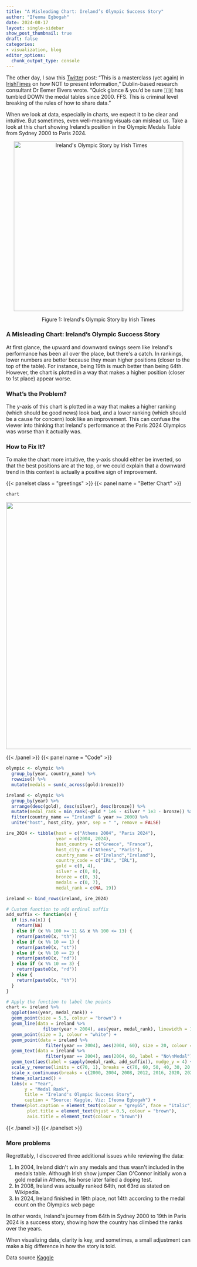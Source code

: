 ```yaml
---
title: "A Misleading Chart: Ireland’s Olympic Success Story"
author: "Ifeoma Egbogah"
date: 2024-08-17
layout: single-sidebar
show_post_thumbnail: true
draft: false
categories:
- visualization, blog
editor_options: 
  chunk_output_type: console
---
```





The other day, I saw this [Twitter](https://x.com/EemerEivers/status/1822239148519890981) post: “This is a masterclass (yet again) in [IrishTimes](https://x.com/IrishTimes) on how NOT to present information,” Dublin-based research consultant Dr Eemer Eivers wrote. “Quick glance & you’d be sure 🇮🇪 has tumbled DOWN the medal tables since 2000. FFS. This is criminal level breaking of the rules of how to share data.”

When we look at data, especially in charts, we expect it to be clear and intuitive. But sometimes, even well-meaning visuals can mislead us. Take a look at this chart showing Ireland’s position in the Olympic Medals Table from Sydney 2000 to Paris 2024.

<div class="figure" style="text-align: center">
<img src="/blog/Bad-Chart/Bad-Chart_files/figure-html/unnamed-chunk-2-1.png" alt="Ireland's Olympic Story by Irish Times" width="462" />
<p class="caption"><span id="fig:unnamed-chunk-2"></span>Figure 1: Ireland's Olympic Story by Irish Times</p>
</div>


### A Misleading Chart: Ireland’s Olympic Success Story

At first glance, the upward and downward swings seem like Ireland's performance has been all over the place, but there's a catch. In rankings, lower numbers are better because they mean higher positions (closer to the top of the table). For instance, being 19th is much better than being 64th. However, the chart is plotted in a way that makes a higher position (closer to 1st place) appear worse. 


### What’s the Problem?

The y-axis of this chart is plotted in a way that makes a higher ranking (which should be good news) look bad, and a lower ranking (which should be a cause for concern) look like an improvement. This can confuse the viewer into thinking that Ireland's performance at the Paris 2024 Olympics was worse than it actually was.

### How to Fix It?

To make the chart more intuitive, the y-axis should either be inverted, so that the best positions are at the top, or we could explain that a downward trend in this context is actually a positive sign of improvement.




{{< panelset class = "greetings" >}}
{{< panel name = "Better Chart" >}}


```r
chart
```

<img src="/blog/Bad-Chart/Bad-Chart_files/figure-html/unnamed-chunk-3-1.png" width="672" />


{{< /panel >}}
{{< panel name = "Code" >}}

```r
olympic <- olympic %>% 
  group_by(year, country_name) %>% 
  rowwise() %>% 
  mutate(medals = sum(c_across(gold:bronze)))

ireland <- olympic %>% 
  group_by(year) %>% 
  arrange(desc(gold), desc(silver), desc(bronze)) %>%
  mutate(medal_rank = min_rank(-gold * 1e6 - silver * 1e3 - bronze)) %>%
  filter(country_name == "Ireland" & year >= 2000) %>% 
  unite("host", host_city, year, sep = " ", remove = FALSE) 

ire_2024 <- tibble(host = c("Athens 2004", "Paris 2024"),
                   year = c(2004, 2024),
                   host_country = c("Greece", "France"),
                   host_city = c("Athens", "Paris"),
                   country_name = c("Ireland","Ireland"),
                   country_code = c("IRL", "IRL"),
                   gold = c(0, 4),
                   silver = c(0, 0),
                   bronze = c(0, 3),
                   medals = c(0, 7),
                   medal_rank = c(NA, 19))

ireland <- bind_rows(ireland, ire_2024)

# Custom function to add ordinal suffix
add_suffix <- function(x) {
  if (is.na(x)) {
    return(NA)
  } else if (x %% 100 >= 11 && x %% 100 <= 13) {
    return(paste0(x, "th"))
  } else if (x %% 10 == 1) {
    return(paste0(x, "st"))
  } else if (x %% 10 == 2) {
    return(paste0(x, "nd"))
  } else if (x %% 10 == 3) {
    return(paste0(x, "rd"))
  } else {
    return(paste0(x, "th"))
  }
}

# Apply the function to label the points
chart <- ireland %>%
  ggplot(aes(year, medal_rank)) +
  geom_point(size = 5.5, colour = "brown") +
  geom_line(data = ireland %>%
              filter(year > 2004), aes(year, medal_rank), linewidth = 1, colour = "brown") +
  geom_point(size = 3, colour = "white") +
  geom_point(data = ireland %>%
               filter(year == 2004), aes(2004, 60), size = 20, colour = "white") +
  geom_text(data = ireland %>%
               filter(year == 2004), aes(2004, 60, label = "No\nMedal"), nudge_y = 1.2) +
  geom_text(aes(label = sapply(medal_rank, add_suffix)), nudge_y = 4) +
  scale_y_reverse(limits = c(70, 1), breaks = c(70, 60, 50, 40, 30, 20, 10, 1)) +
  scale_x_continuous(breaks = c(2000, 2004, 2008, 2012, 2016, 2020, 2024), labels = c("Sydney\n2000", "Athens\n2004", "Beijing\n2008", "London\n2012", "Rio de Janeiro\n2016", "Tokyo\n2020", "Paris\n2024")) +
  theme_solarized() +
  labs(x = "Year",
       y = "Medal Rank",
       title = "Ireland's Olympic Success Story",
       caption = "Source: Kaggle, Viz: Ifeoma Egbogah") +
  theme(plot.caption = element_text(colour = "grey65", face = "italic"),
        plot.title = element_text(hjust = 0.5, colour = "brown"),
        axis.title = element_text(colour = "brown"))
```
{{< /panel >}}
{{< /panelset >}}

### More problems

Regrettably, I discovered three additional issues while reviewing the data:

1. In 2004, Ireland didn't win any medals and thus wasn't included in the medals table. Although Irish show jumper Cian O'Connor initially won a gold medal in Athens, his horse later failed a doping test.
2. In 2008, Ireland was actually ranked 64th, not 63rd as stated on Wikipedia.
3. In 2024, Ireland finished in 19th place, not 14th according to the medal  count on the Olympics web page

In other words, Ireland's journey from 64th in Sydney 2000 to 19th in Paris 2024 is a success story, showing how the country has climbed the ranks over the years. 

When visualizing data, clarity is key, and sometimes, a small adjustment can make a big difference in how the story is told.

Data source [Kaggle](https://www.kaggle.com/datasets/ramontanoeiro/summer-olympic-medals-1986-2020) 
